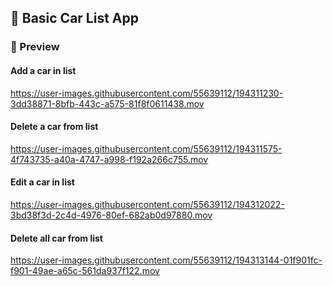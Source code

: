 ## 📱 Basic Car List App

### 🔎 Preview
#### Add a car in list

https://user-images.githubusercontent.com/55639112/194311230-3dd38871-8bfb-443c-a575-81f8f0611438.mov

#### Delete a car from list

https://user-images.githubusercontent.com/55639112/194311575-4f743735-a40a-4747-a998-f192a266c755.mov

#### Edit a car in list

https://user-images.githubusercontent.com/55639112/194312022-3bd38f3d-2c4d-4976-80ef-682ab0d97880.mov

#### Delete all car from list

https://user-images.githubusercontent.com/55639112/194313144-01f901fc-f901-49ae-a65c-561da937f122.mov



